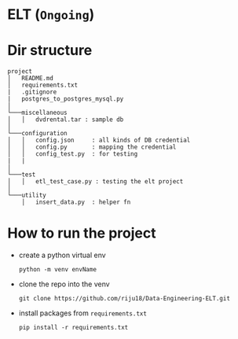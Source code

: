 # ELT (```Ongoing```)

# Dir structure
```
project
│   README.md
│   requirements.txt  
|   .gitignore  
|   postgres_to_postgres_mysql.py
│
└───miscellaneous
│   │   dvdrental.tar : sample db
│
└───configuration
│   │   config.json     : all kinds of DB credential
│   │   config.py       : mapping the credential
│   │   config_test.py  : for testing
|   |
│   
└───test
│   │   etl_test_case.py : testing the elt project
│   
└───utility
    │   insert_data.py  : helper fn
```

# How to run the project

+ create a python virtual env

    ```text
    python -m venv envName
    ```
+ clone the repo into the venv
    ```text
    git clone https://github.com/riju18/Data-Engineering-ELT.git
    ```
+ install packages from ```requirements.txt```
    ```text
    pip install -r requirements.txt
    ```